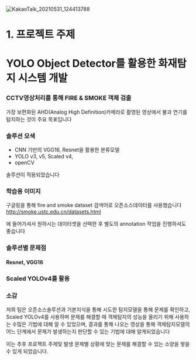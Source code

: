 ![KakaoTalk_20210531_124413788](https://user-images.githubusercontent.com/79948405/120136815-f5416880-c20d-11eb-8947-3f6304fb9f17.jpg)


# 1. 프로젝트 주제
# YOLO  Object Detector를 활용한 화재탐지 시스템 개발

### CCTV영상처리를 통해 FIRE & SMOKE 객체 검출
가장 보편화된 AHD(Analog High Definition)카메라로 촬영된 영상에서 불과 연기를 탐지하는 것이 주요 목표입니다

### 솔루션 모색
  - CNN 기반의 VGG16, Resnet을 활용한 분류모델
  - YOLO v3, v5, Scaled v4,
  - openCV 
  
솔루션이 적용되었습니다


### 학습용 이미지
구글링을 통해 fire and smoke dataset 검색어로 오픈소스데이터를 사용했습니다
http://smoke.ustc.edu.cn/datasets.html

에 들어가셔서 원하시는 데이터셋을 선택한 후 별도의 annotation 작업을 진행하셔도 좋습니다


### 솔루션별 문제점

#### Resnet, VGG16





### Scaled YOLOv4를 활용

### 소감
저희 팀은 오픈소스솔루션과 기본지식을 통해 시도한 탐지모델을 통해 문제를 확인하고, 
Scaled YOLOv4를 사용하며 문제를 해결할 때 객체탐지의 성능을 올리기 위해 사용하는 수많은 기법에  대해 알 수 있었으며, 
결과를 통해 나오는 영상을 통해 객체탐지모델의 어느 단계에서 문제가 발생하는지 판단할 수 있는 기법에 대해 알게되었습니다

이는 추후 프로젝트 주제및 발생 문제별 상황에 맞는 문제를 해결할 수 있는 소양을 쌓을 수 있게 되었습니다.
